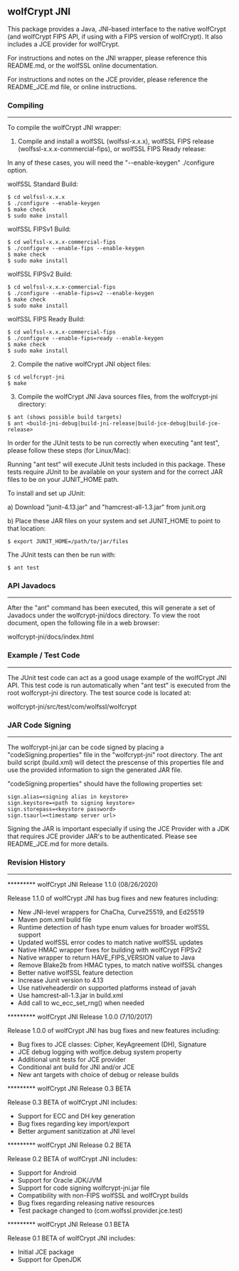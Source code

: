 
## wolfCrypt JNI

This package provides a Java, JNI-based interface to the native wolfCrypt
(and wolfCrypt FIPS API, if using with a FIPS version of wolfCrypt). It also
includes a JCE provider for wolfCrypt.

For instructions and notes on the JNI wrapper, please reference this README.md,
or the wolfSSL online documentation.

For instructions and notes on the JCE provider, please reference the
README_JCE.md file, or online instructions.

### Compiling
---------

To compile the wolfCrypt JNI wrapper:

1) Compile and install a wolfSSL (wolfssl-x.x.x), wolfSSL FIPS
release (wolfssl-x.x.x-commercial-fips), or wolfSSL FIPS Ready release:

In any of these cases, you will need the "--enable-keygen" ./configure option.

wolfSSL Standard Build:
```
$ cd wolfssl-x.x.x
$ ./configure --enable-keygen
$ make check
$ sudo make install
```

wolfSSL FIPSv1 Build:

```
$ cd wolfssl-x.x.x-commercial-fips
$ ./configure --enable-fips --enable-keygen
$ make check
$ sudo make install
```

wolfSSL FIPSv2 Build:

```
$ cd wolfssl-x.x.x-commercial-fips
$ ./configure --enable-fips=v2 --enable-keygen
$ make check
$ sudo make install
```

wolfSSL FIPS Ready Build:

```
$ cd wolfssl-x.x.x-commercial-fips
$ ./configure --enable-fips=ready --enable-keygen
$ make check
$ sudo make install
```

2) Compile the native wolfCrypt JNI object files:

```
$ cd wolfcrypt-jni
$ make
```

3) Compile the wolfCrypt JNI Java sources files, from the wolfcrypt-jni
   directory:

```
$ ant (shows possible build targets)
$ ant <build-jni-debug|build-jni-release|build-jce-debug|build-jce-release>
```

In order for the JUnit tests to be run correctly when executing "ant test",
please follow these steps (for Linux/Mac):

Running "ant test" will execute JUnit tests included in this package. These
tests require JUnit to be available on your system and for the correct JAR
files to be on your JUNIT_HOME path.

To install and set up JUnit:

a) Download "junit-4.13.jar" and "hamcrest-all-1.3.jar" from junit.org

b) Place these JAR files on your system and set JUNIT_HOME to point to
   that location:

    $ export JUNIT_HOME=/path/to/jar/files

The JUnit tests can then be run with:

```
$ ant test
```

### API Javadocs
---------

After the "ant" command has been executed, this will generate a set of
Javadocs under the wolfcrypt-jni/docs directory.  To view the root document,
open the following file in a web browser:

wolfcrypt-jni/docs/index.html

### Example / Test Code
---------

The JUnit test code can act as a good usage example of the wolfCrypt JNI
API. This test code is run automatically when "ant test" is executed from
the root wolfcrypt-jni directory.  The test source code is located at:

wolfcrypt-jni/src/test/com/wolfssl/wolfcrypt

### JAR Code Signing
---------

The wolfcrypt-jni.jar can be code signed by placing a "codeSigning.properties"
file in the "wolfcrypt-jni" root directory.  The ant build script (build.xml)
will detect the prescense of this properties file and use the provided
information to sign the generated JAR file.

"codeSigning.properties" should have the following properties set:

```
sign.alias=<signing alias in keystore>
sign.keystore=<path to signing keystore>
sign.storepass=<keystore password>
sign.tsaurl=<timestamp server url>
```

Signing the JAR is important especially if using the JCE Provider with a JDK
that requires JCE provider JAR's to be authenticated.  Please see
README_JCE.md for more details.

### Revision History
---------

********* wolfCrypt JNI Release 1.1.0 (08/26/2020)

Release 1.1.0 of wolfCrypt JNI has bug fixes and new features including:

- New JNI-level wrappers for ChaCha, Curve25519, and Ed25519
- Maven pom.xml build file
- Runtime detection of hash type enum values for broader wolfSSL support
- Updated wolfSSL error codes to match native wolfSSL updates
- Native HMAC wrapper fixes for building with wolfCrypt FIPSv2
- Native wrapper to return HAVE_FIPS_VERSION value to Java
- Remove Blake2b from HMAC types, to match native wolfSSL changes
- Better native wolfSSL feature detection
- Increase Junit version to 4.13
- Use nativeheaderdir on supported platforms instead of javah
- Use hamcrest-all-1.3.jar in build.xml
- Add call to wc_ecc_set_rng() when needed

********* wolfCrypt JNI Release 1.0.0 (7/10/2017)

Release 1.0.0 of wolfCrypt JNI has bug fixes and new features including:

- Bug fixes to JCE classes: Cipher, KeyAgreement (DH), Signature
- JCE debug logging with wolfjce.debug system property
- Additional unit tests for JCE provider
- Conditional ant build for JNI and/or JCE
- New ant targets with choice of debug or release builds

********* wolfCrypt JNI Release 0.3 BETA

Release 0.3 BETA of wolfCrypt JNI includes:

- Support for ECC and DH key generation
- Bug fixes regarding key import/export
- Better argument sanitization at JNI level

********* wolfCrypt JNI Release 0.2 BETA

Release 0.2 BETA of wolfCrypt JNI includes:

- Support for Android
- Support for Oracle JDK/JVM
- Support for code signing wolfcrypt-jni.jar file
- Compatibility with non-FIPS wolfSSL and wolfCrypt builds
- Bug fixes regarding releasing native resources
- Test package changed to (com.wolfssl.provider.jce.test)

********* wolfCrypt JNI Release 0.1 BETA

Release 0.1 BETA of wolfCrypt JNI includes:

- Initial JCE package
- Support for OpenJDK

